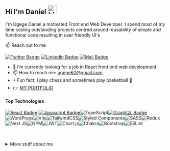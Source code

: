 ## Hi I'm Daniel <img src="https://user-images.githubusercontent.com/1303154/88677602-1635ba80-d120-11ea-84d8-d263ba5fc3c0.gif" width="28px" height="28px" alt="hi">

I'm Ugege Daniel a motivated Front end Web Developer. I spend most of my time coding outstanding projects centred around reusability of simple and functional code resulting in user friendly UI's

:mailbox: Reach out to me

[![Twitter Badge](https://img.shields.io/badge/-@U_Danny-1ca0f1?style=flat&labelColor=1ca0f1&logo=twitter&logoColor=white&link=https://twitter.com/ugege_daniel)](https://twitter.com/ugege_daniel) [![Linkedin Badge](https://img.shields.io/badge/-UgegeDaniel-0e76a8?style=flat&labelColor=0e76a8&logo=linkedin&logoColor=white)](https://www.linkedin.com/in/daniel-ugege-50a499227) [![Mail Badge](https://img.shields.io/badge/-UgegeDaniel-c0392b?style=flat&labelColor=c0392b&logo=gmail&logoColor=white)](mailto:ugege62@gmail.com)

- 🤔 I’m currently looking for a job in React front end web development.
- 📫 How to reach me: ugege62@gmail.com.
- ⚡ Fun fact: I play chess and sometimes play basketball 🏀
- 👉 [MY PORTFOLIO](https://portfolio-one-chi-75.vercel.app)


#### Top Technologies

<!-- TODO: Make technologies links takes you to repositories -->

[![React Badge](https://img.shields.io/badge/-React-61DBFB?style=for-the-badge&labelColor=black&logo=react&logoColor=61DBFB)](#) [![Javascript Badge](https://img.shields.io/badge/-Javascript-F0DB4F?style=for-the-badge&labelColor=black&logo=javascript&logoColor=F0DB4F)](#)![TypeScript](https://img.shields.io/badge/typescript-%23007ACC.svg?style=for-the-badge&logo=typescript&logoColor=white)[![GraphQL Badge](https://img.shields.io/badge/-GraphQl-e535ab?style=for-the-badge&labelColor=black&logo=node.js&logoColor=e535ab)](#)![WordPress](https://img.shields.io/badge/WordPress-%23117AC9.svg?style=for-the-badge&logo=WordPress&logoColor=white)![Vite](https://img.shields.io/badge/vite-%23646CFF.svg?style=for-the-badge&logo=vite&logoColor=white)![TailwindCSS](https://img.shields.io/badge/tailwindcss-%2338B2AC.svg?style=for-the-badge&logo=tailwind-css&logoColor=white)![Styled Components](https://img.shields.io/badge/styled--components-DB7093?style=for-the-badge&logo=styled-components&logoColor=white)![SASS](https://img.shields.io/badge/SASS-hotpink.svg?style=for-the-badge&logo=SASS&logoColor=white)![Redux](https://img.shields.io/badge/redux-%23593d88.svg?style=for-the-badge&logo=redux&logoColor=white)![Next JS](https://img.shields.io/badge/Next-black?style=for-the-badge&logo=next.js&logoColor=white)![NPM](https://img.shields.io/badge/NPM-%23000000.svg?style=for-the-badge&logo=npm&logoColor=white)![JWT](https://img.shields.io/badge/JWT-black?style=for-the-badge&logo=JSON%20web%20tokens)![Chart.js](https://img.shields.io/badge/chart.js-F5788D.svg?style=for-the-badge&logo=chart.js&logoColor=white)![Chakra](https://img.shields.io/badge/chakra-%234ED1C5.svg?style=for-the-badge&logo=chakraui&logoColor=white)![Bootstrap](https://img.shields.io/badge/bootstrap-%23563D7C.svg?style=for-the-badge&logo=bootstrap&logoColor=white)![ESLint](https://img.shields.io/badge/ESLint-4B3263?style=for-the-badge&logo=eslint&logoColor=white)


<br />
<br />


<details>
<summary>
  More stuff about me
</summary>

<br >

I love learning new things and putting out projects that put to practice what I have learnt 


#### Github Stats

![UgegeDaniel's github stats](https://github-readme-stats.vercel.app/api?username=UgegeDaniel&count_private=true&theme=tokyonight&hide=contribs,prs)

</details>

